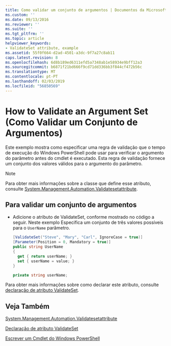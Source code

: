 ```yaml
---
title: Como validar um conjunto de argumentos | Documentos da Microsoft
ms.custom: ''
ms.date: 09/13/2016
ms.reviewer: ''
ms.suite: ''
ms.tgt_pltfrm: ''
ms.topic: article
helpviewer_keywords:
- ValidateSet attribute, example
ms.assetid: 55f0f664-d2ad-4501-a3dc-9f7a27c8ab11
caps.latest.revision: 8
ms.openlocfilehash: 6d8b189ed6311efd5a7348ab1e58934e9bff12a3
ms.sourcegitcommit: b6871f21bd666f9cd71dd336bb3f844cf472b56c
ms.translationtype: MT
ms.contentlocale: pt-PT
ms.lasthandoff: 02/03/2019
ms.locfileid: "56850569"
---
```

# <a name="how-to-validate-an-argument-set"></a>How to Validate an Argument Set (Como Validar um Conjunto de Argumentos)

Este exemplo mostra como especificar uma regra de validação que o tempo de execução do Windows PowerShell pode usar para verificar o argumento do parâmetro antes do cmdlet é executado. Esta regra de validação fornece um conjunto dos valores válidos para o argumento do parâmetro.

> [!NOTE]
> Para obter mais informações sobre a classe que define esse atributo, consulte [System.Management.Automation.Validatesetattribute](/dotnet/api/System.Management.Automation.ValidateSetAttribute).

## <a name="to-validate-an-argument-set"></a>Para validar um conjunto de argumentos

- Adicione o atributo de ValidateSet, conforme mostrado no código a seguir. Neste exemplo Especifica um conjunto de três valores possíveis para o `UserName` parâmetro.

    ```csharp
    [ValidateSet("Steve", "Mary", "Carl", IgnoreCase = true)]
    [Parameter(Position = 0, Mandatory = true)]
    public string UserName
    {
      get { return userName; }
      set { userName = value; }
    }

    private string userName;
    ```

Para obter mais informações sobre como declarar este atributo, consulte [declaração de atributo ValidateSet](./validateset-attribute-declaration.md).

## <a name="see-also"></a>Veja Também

[System.Management.Automation.Validatesetattribute](/dotnet/api/System.Management.Automation.ValidateSetAttribute)

[Declaração de atributo ValidateSet](./validateset-attribute-declaration.md)

[Escrever um Cmdlet do Windows PowerShell](./writing-a-windows-powershell-cmdlet.md)
